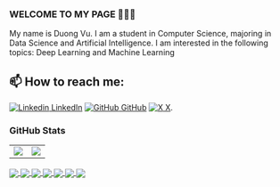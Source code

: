 ### WELCOME TO MY PAGE 👋👋👋
My name is Duong Vu. I am a student in Computer Science, majoring in Data Science and Artificial Intelligence. I am interested in the following topics: Deep Learning and Machine Learning<br>
## 📫 How to reach me: 

[![Linkedin](https://i.stack.imgur.com/gVE0j.png) LinkedIn](https://www.linkedin.com/in/cong-tuan-duong-vu-551329232/) [![GitHub](https://i.stack.imgur.com/tskMh.png) GitHub](https://github.com/Seragu10) [![X](https://cdn.dribbble.com/users/4628/screenshots/1393227/media/cb7895de7ff9a843dbc7ff4e2ccac63b.png?compress=1&resize=14x14) X](https://twitter.com/duongvct2004).


<!--
![Duong's github stats](https://github-readme-stats-git-masterrstaa-rickstaa.vercel.app/api?username=vucongtuanduong&show_icons=true&theme=tokyonight&hide=contribs,prs,issues)
!-->
### GitHub Stats

<table class="center" style="width:100%;">
  <tr>
    <td align="center">
  <img align="center" src="https://github-readme-stats.vercel.app/api?username=vucongtuanduong&count_private=true&show_icons=true&theme=onedark&hide_border=true" />
    </td>
    <td align="center">
  <img align="center" src="https://github-readme-stats.vercel.app/api/top-langs/?username=vucongtuanduong&langs_count=10&layout=compact&theme=onedark&hide_border=true" />
</td>
  </tr>
</table>
<a href="https://github.com/vucongtuanduong/cpp-codeptit">
  <!-- Change the `github-readme-stats.anuraghazra1.vercel.app` to `github-readme-stats.vercel.app`  -->
  <img align="center" src="https://github-readme-stats.anuraghazra1.vercel.app/api/pin/?username=vucongtuanduong&repo=cpp-codeptit&theme=radical" />
</a>    

<a href="https://github.com/vucongtuanduong/deeplearning-specialization-coursera">
  <!-- Change the `github-readme-stats.anuraghazra1.vercel.app` to `github-readme-stats.vercel.app`  -->
  <img align="center" src="https://github-readme-stats.anuraghazra1.vercel.app/api/pin/?username=vucongtuanduong&repo=deeplearning-specialization-coursera&theme=merko" />
</a>  

<a href="https://github.com/vucongtuanduong/tensorflow-pro-cert-coursera">
  <!-- Change the `github-readme-stats.anuraghazra1.vercel.app` to `github-readme-stats.vercel.app`  -->
  <img align="center" src="https://github-readme-stats.anuraghazra1.vercel.app/api/pin/?username=vucongtuanduong&repo=tensorflow-pro-cert-coursera&theme=gruvbox" />
</a>

<a href="https://github.com/vucongtuanduong/applied_algo">
  <!-- Change the `github-readme-stats.anuraghazra1.vercel.app` to `github-readme-stats.vercel.app`  -->
  <img align="center" src="https://github-readme-stats.anuraghazra1.vercel.app/api/pin/?username=vucongtuanduong&repo=applied_algo&theme=synthwave" />
</a>

<a href="https://github.com/vucongtuanduong/Double-Agent-Tetris">
  <!-- Change the `github-readme-stats.anuraghazra1.vercel.app` to `github-readme-stats.vercel.app`  -->
  <img align="center" src="https://github-readme-stats.anuraghazra1.vercel.app/api/pin/?username=vucongtuanduong&repo=Double-Agent-Tetris&theme=dark" />
</a>


<a href="https://github.com/vucongtuanduong/THCS2-PTIT">
  <!-- Change the `github-readme-stats.anuraghazra1.vercel.app` to `github-readme-stats.vercel.app`  -->
  <img align="center" src="https://github-readme-stats.anuraghazra1.vercel.app/api/pin/?username=vucongtuanduong&repo=THCS2-PTIT&theme=onedark" />
</a>

<a href="https://github.com/vucongtuanduong/discrete-math1">
  <!-- Change the `github-readme-stats.anuraghazra1.vercel.app` to `github-readme-stats.vercel.app`  -->
  <img align="center" src="https://github-readme-stats.anuraghazra1.vercel.app/api/pin/?username=vucongtuanduong&repo=discrete-math1&theme=cobalt" />
</a>
